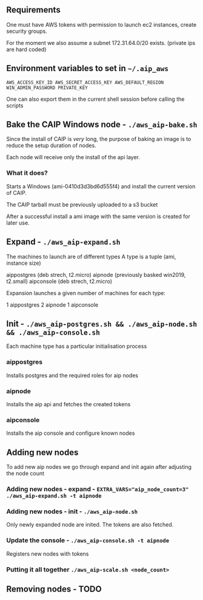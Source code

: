 ## Requirements

One must have AWS tokens with permission to launch ec2 instances,
create security groups.

For the moment we also assume a subnet 172.31.64.0/20 exists.
(private ips are hard coded)

## Environment variables to set in `~/.aip_aws`

`
AWS_ACCESS_KEY_ID
AWS_SECRET_ACCESS_KEY
AWS_DEFAULT_REGION
WIN_ADMIN_PASSWORD
PRIVATE_KEY
`

One can also export them in the current shell session before calling the scripts

## Bake the CAIP Windows node - `./aws_aip-bake.sh`

Since the install of CAIP is *very* long,
the purpose of baking an image is to reduce the setup duration of nodes.

Each node will receive only the install of the api layer.

### What it does?
Starts a Windows (ami-0410d3d3bd6d555f4) and install the current version of CAIP.

The CAIP tarball must be previously uploaded to a s3 bucket

After a successful install a ami image with the same version is created for later use.

## Expand - `./aws_aip-expand.sh`

The machines to launch are of different types
A type is a tuple (ami, instance size)

aippostgres (deb strech, t2.micro)
aipnode (previously basked win2019, t2.small)
aipconsole (deb strech, t2.micro)

Expansion launches a given number of machines for each type:

1 aippostgres
2 aipnode
1 aipconsole

## Init - `./aws_aip-postgres.sh && ./aws_aip-node.sh && ./aws_aip-console.sh`

Each machine type has a particular initialisation process

### aippostgres
Installs postgres and the required roles for aip nodes

### aipnode
Installs the aip api and fetches the created tokens

### aipconsole
Installs the aip console and configure known nodes


## Adding new nodes

To add new aip nodes we go through expand and init again after adjusting the node count

### Adding new nodes - expand - `EXTRA_VARS="aip_node_count=3" ./aws_aip-expand.sh -t aipnode` 

### Adding new nodes - init - `./aws_aip-node.sh` 

Only newly expanded node are inited.
The tokens are also fetched.

### Update the console - `./aws_aip-console.sh -t aipnode`

Registers new nodes with tokens

### Putting it all together `./aws_aip-scale.sh <node_count>`

## Removing nodes - TODO

